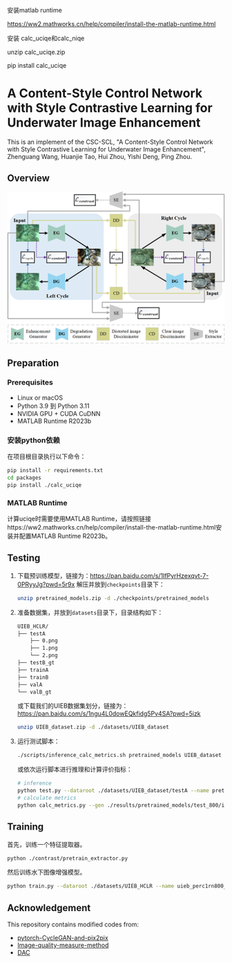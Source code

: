 安装matlab runtime

https://ww2.mathworks.cn/help/compiler/install-the-matlab-runtime.html

安装 calc_uciqe和calc_niqe

unzip calc_uciqe.zip

pip install calc_uciqe



# A Content-Style Control Network with Style Contrastive Learning for Underwater Image Enhancement

This is an implement of the CSC-SCL, "A  Content-Style Control Network with Style Contrastive Learning for Underwater Image  Enhancement", Zhenguang Wang, Huanjie Tao, Hui Zhou,  Yishi Deng, Ping Zhou.

## Overview



<img src=".\Overview.png" alt="Overview" style="zoom: 80%;" />

## Preparation

### Prerequisites

- Linux or macOS
- Python 3.9 到 Python 3.11
- NVIDIA GPU + CUDA CuDNN
- MATLAB Runtime R2023b

### 安装python依赖

在项目根目录执行以下命令：

````bash
pip install -r requirements.txt
cd packages
pip install ./calc_uciqe
````

### MATLAB Runtime

计算uciqe时需要使用MATLAB Runtime，请按照链接https://ww2.mathworks.cn/help/compiler/install-the-matlab-runtime.html安装并配置MATLAB Runtime R2023b。

## Testing

1. 下载预训练模型，链接为：https://pan.baidu.com/s/1IfPyrHzexqvt-7-0PRyyJg?pwd=5r9x
   解压并放到`checkpoints`目录下：

   ```bash
   unzip pretrained_models.zip -d ./checkpoints/pretrained_models
   ```

2. 准备数据集，并放到`datasets`目录下，目录结构如下：
   ```bash
   UIEB_HCLR/
   ├── testA
       ├── 0.png
       ├── 1.png
       └── 2.png
   ├── testB_gt
   ├── trainA
   ├── trainB
   ├── valA
   └── valB_gt
   ```

   或下载我们的UIEB数据集划分，链接为：https://pan.baidu.com/s/1ngu4L0dowEQkfidg5Pv4SA?pwd=5izk

   ```bash
   unzip UIEB_dataset.zip -d ./datasets/UIEB_dataset
   ```

3. 运行测试脚本：
   ```bash
   ./scripts/inference_calc_metrics.sh pretrained_models UIEB_dataset
   ```

   或依次运行脚本进行推理和计算评价指标：
   
   ```bash
   # inference
   python test.py --dataroot ./datasets/UIEB_dataset/testA --name pretrained_models --model test --load_size 256 --preprocess resize --dataset_mode single --model_suffix _A --no_dropout --epoch 800 --results_dir ./results --netG 'resnet_9blocks_cc_up_sc' --gpu_ids 0
   # calculate metrics
   python calc_metrics.py --gen ./results/pretrained_models/test_800/images --gt ./datasets/UIEB_dataset/testB_gt --single
   ```

## Training

首先，训练一个特征提取器。

```bash
python ./contrast/pretrain_extractor.py
```

然后训练水下图像增强模型。

```bash
python train.py --dataroot ./datasets/UIEB_HCLR --name uieb_perc1rn800_cont1e800_cc_bn_up_sc_aug_800 --model cycle_gan --netG resnet_9blocks_cc_up_sc --has_perc --has_cont --cont extractor --extr_path "./checkpoints/type_extractor/uieb_cc_sc_400/400_net_E.pth" --load_size 256 --preprocess augmentation --n_epochs 300 --n_epochs_decay 500 --save_epoch_freq 50 --batch_size 2 --gpu_ids 0
```

## Acknowledgement

This repository contains modified codes from:

* [pytorch-CycleGAN-and-pix2pix](https://github.com/junyanz/pytorch-CycleGAN-and-pix2pix)
* [Image-quality-measure-method](https://github.com/Owen718/Image-quality-measure-method)
* [DAC](https://github.com/sangrokleeeeee/DAC)
